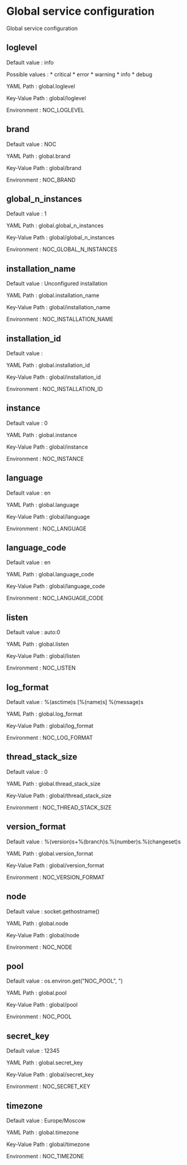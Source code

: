 # Global service configuration
Global service configuration

## loglevel

Default value
:   info

Possible values
:   * critical
    * error
    * warning
    * info
    * debug

YAML Path
:   global.loglevel

Key-Value Path
:   global/loglevel

Environment
:   NOC_LOGLEVEL

## brand

Default value
:   NOC

YAML Path
:   global.brand

Key-Value Path
:   global/brand

Environment
:   NOC_BRAND

## global_n_instances

Default value
:   1

YAML Path
:   global.global_n_instances

Key-Value Path
:   global/global_n_instances

Environment
:   NOC_GLOBAL_N_INSTANCES

## installation_name

Default value
:   Unconfigured installation

YAML Path
:   global.installation_name

Key-Value Path
:   global/installation_name

Environment
:   NOC_INSTALLATION_NAME

## installation_id

Default value
:   

YAML Path
:   global.installation_id

Key-Value Path
:   global/installation_id

Environment
:   NOC_INSTALLATION_ID

## instance

Default value
:   0

YAML Path
:   global.instance

Key-Value Path
:   global/instance

Environment
:   NOC_INSTANCE

## language

Default value
:   en

YAML Path
:   global.language

Key-Value Path
:   global/language

Environment
:   NOC_LANGUAGE

## language_code

Default value
:   en

YAML Path
:   global.language_code

Key-Value Path
:   global/language_code

Environment
:   NOC_LANGUAGE_CODE

## listen

Default value
:   auto:0

YAML Path
:   global.listen

Key-Value Path
:   global/listen

Environment
:   NOC_LISTEN

## log_format

Default value
:   %(asctime)s [%(name)s] %(message)s

YAML Path
:   global.log_format

Key-Value Path
:   global/log_format

Environment
:   NOC_LOG_FORMAT

## thread_stack_size

Default value
:   0

YAML Path
:   global.thread_stack_size

Key-Value Path
:   global/thread_stack_size

Environment
:   NOC_THREAD_STACK_SIZE

## version_format

Default value
:   %(version)s+%(branch)s.%(number)s.%(changeset)s

YAML Path
:   global.version_format

Key-Value Path
:   global/version_format

Environment
:   NOC_VERSION_FORMAT

## node

Default value
:   socket.gethostname()

YAML Path
:   global.node

Key-Value Path
:   global/node

Environment
:   NOC_NODE

## pool

Default value
:   os.environ.get("NOC_POOL", ")

YAML Path
:   global.pool

Key-Value Path
:   global/pool

Environment
:   NOC_POOL

## secret_key

Default value
:   12345

YAML Path
:   global.secret_key

Key-Value Path
:   global/secret_key

Environment
:   NOC_SECRET_KEY

## timezone

Default value
:   Europe/Moscow

YAML Path
:   global.timezone

Key-Value Path
:   global/timezone

Environment
:   NOC_TIMEZONE
